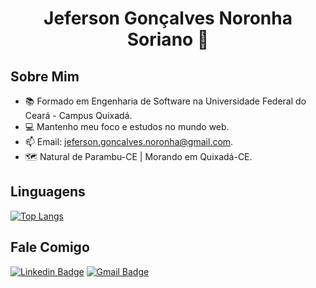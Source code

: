 <h1 align="center"> Jeferson Gonçalves Noronha Soriano 👋 </>

<!--
! [] (https://komarev.com/ghpvc/?username=jefo3)
-->

## Sobre Mim 
- 📚 Formado em Engenharia de Software na Universidade Federal do Ceará - Campus Quixadá.
- 💻 Mantenho meu foco e estudos no mundo web.
- 📫 Email: jeferson.goncalves.noronha@gmail.com.
- 🗺️ Natural de Parambu-CE | Morando em Quixadá-CE.

## Linguagens
[![Top Langs](https://github-readme-stats.vercel.app/api/top-langs/?username=jefo3&layout=compact&theme=tokyonight)](https://github.com/anuraghazra/github-readme-stats)

## Fale Comigo
[![Linkedin Badge](https://img.shields.io/badge/-Jeferson-blue?style=flat-square&logo=Linkedin&logoColor=white&link=https://www.linkedin.com/in/jeferson-gon%C3%A7alves-7b21b71a7/)](https://www.linkedin.com/in/jeferson-gon%C3%A7alves-7b21b71a7/)
[![Gmail Badge](https://img.shields.io/badge/-jeferson.goncalves.noronha@gmail.com-c14438?style=flat-square&logo=Gmail&logoColor=white&link=mailto:jeferson.goncalves.noronha@gmail.com)](mailto:jeferson.goncalves.noronha@gmail.com) 

<!--
**jefo3/jefo3** is a ✨ _special_ ✨ repository because its `README.md` (this file) appears on your GitHub profile.

Here are some ideas to get you started:

- 🔭 I’m currently working on ...
- 🌱 I’m currently learning ...
- 👯 I’m looking to collaborate on ...
- 🤔 I’m looking for help with ...
- 💬 Ask me about ...
- 📫 How to reach me: ...
- 😄 Pronouns: ...
- ⚡ Fun fact: ...
-->
